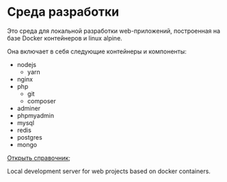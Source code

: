 # Среда разработки

Это среда для локальной разработки web-приложений, построенная на базе Docker контейнеров и linux alpine.

Она включает в себя следующие контейнеры и компоненты:

- nodejs
  - yarn
- nginx
- php
  - git
  - composer
- adminer
- phpmyadmin
- mysql
- redis
- postgres
- mongo

[Открыть справочник](https://github.com/isengine/localdev/dev/README.md);

Local development server for web projects based on docker containers.
